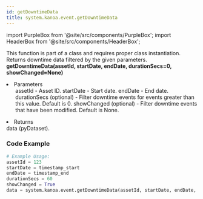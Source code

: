 ```yaml
---
id: getDowntimeData
title: system.kanoa.event.getDowntimeData
---
```


import PurpleBox from '@site/src/components/PurpleBox';
import HeaderBox from '@site/src/components/HeaderBox';

<PurpleBox>This function is part of a class and requires proper class instantiation.</PurpleBox>
<HeaderBox header="Description">
    Returns downtime data filtered by the given parameters.
</HeaderBox>
<HeaderBox header="Syntax">
    <b>getDowntimeData(assetId, startDate, endDate, durationSecs=0, showChanged=None)</b>
    <li>Parameters <br />
        <ul>
            assetId - Asset ID.
            startDate - Start date.
            endDate - End date.
            durationSecs (optional) - Filter downtime events for events greater than this value. Default is 0.
            showChanged (optional) - Filter downtime events that have been modified. Default is None.
        </ul>
    </li>
    <li>Returns <br />
        data (pyDataset).
    </li>
</HeaderBox>

### Code Example

```python
# Example Usage:
assetId = 123
startDate = timestamp_start
endDate = timestamp_end
durationSecs = 60
showChanged = True
data = system.kanoa.event.getDowntimeData(assetId, startDate, endDate, durationSecs, showChanged)

